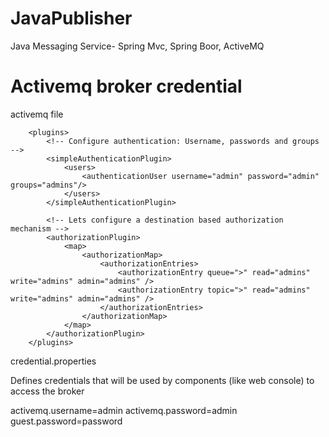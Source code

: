 # JavaPublisher
Java Messaging Service- Spring Mvc, Spring Boor, ActiveMQ

# Activemq broker credential 

activemq file

		<plugins>
			<!-- Configure authentication: Username, passwords and groups -->
			<simpleAuthenticationPlugin>
				<users>
					<authenticationUser username="admin" password="admin" groups="admins"/>
				</users>
			</simpleAuthenticationPlugin>
			
			<!-- Lets configure a destination based authorization mechanism -->
			<authorizationPlugin>
				<map>
					<authorizationMap>
						<authorizationEntries>
							<authorizationEntry queue=">" read="admins" write="admins" admin="admins" />
							<authorizationEntry topic=">" read="admins" write="admins" admin="admins" />
						</authorizationEntries>
					</authorizationMap>
				</map>
			</authorizationPlugin>
		</plugins>

credential.properties

Defines credentials that will be used by components (like web console) to access the broker

activemq.username=admin
activemq.password=admin
guest.password=password